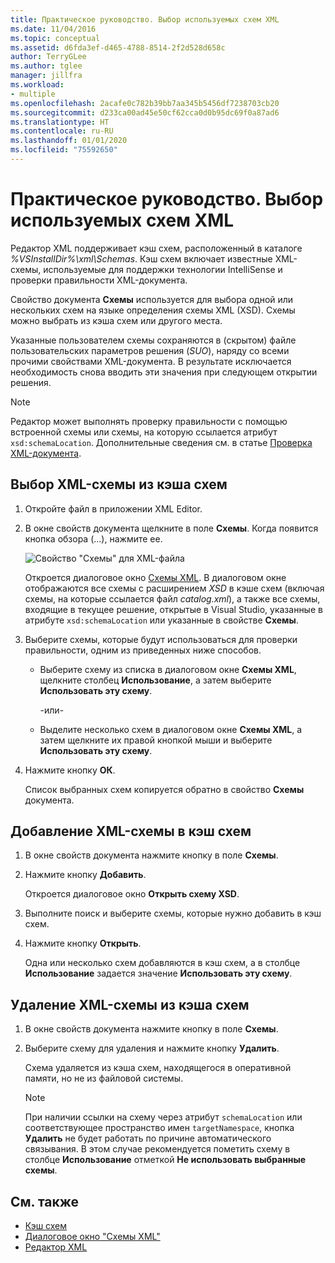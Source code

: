 ```yaml
---
title: Практическое руководство. Выбор используемых схем XML
ms.date: 11/04/2016
ms.topic: conceptual
ms.assetid: d6fda3ef-d465-4788-8514-2f2d528d658c
author: TerryGLee
ms.author: tglee
manager: jillfra
ms.workload:
- multiple
ms.openlocfilehash: 2acafe0c782b39bb7aa345b5456df7238703cb20
ms.sourcegitcommit: d233ca00ad45e50cf62cca0d0b95dc69f0a87ad6
ms.translationtype: HT
ms.contentlocale: ru-RU
ms.lasthandoff: 01/01/2020
ms.locfileid: "75592650"
---
```

# <a name="how-to-select-the-xml-schemas-to-use"></a>Практическое руководство. Выбор используемых схем XML

Редактор XML поддерживает кэш схем, расположенный в каталоге *%VSInstallDir%\xml\Schemas*. Кэш схем включает известные XML-схемы, используемые для поддержки технологии IntelliSense и проверки правильности XML-документа.

Свойство документа **Схемы** используется для выбора одной или нескольких схем на языке определения схемы XML (XSD). Схемы можно выбрать из кэша схем или другого места.

Указанные пользователем схемы сохраняются в (скрытом) файле пользовательских параметров решения (*SUO*), наряду со всеми прочими свойствами XML-документа. В результате исключается необходимость снова вводить эти значения при следующем открытии решения.

> [!NOTE]
> Редактор может выполнять проверку правильности с помощью встроенной схемы или схемы, на которую ссылается атрибут `xsd:schemaLocation`. Дополнительные сведения см. в статье [Проверка XML-документа](../xml-tools/xml-document-validation.md).

## <a name="to-select-an-xml-schema-from-the-schema-cache"></a>Выбор XML-схемы из кэша схем

1. Откройте файл в приложении XML Editor.

2. В окне свойств документа щелкните в поле **Схемы**. Когда появится кнопка обзора (...), нажмите ее.

   ![Свойство "Схемы" для XML-файла](media/properties-schemas.png)

   Откроется диалоговое окно [Схемы XML](xml-schemas-dialog-box.md). В диалоговом окне отображаются все схемы с расширением *XSD* в кэше схем (включая схемы, на которые ссылается файл *catalog.xml*), а также все схемы, входящие в текущее решение, открытые в Visual Studio, указанные в атрибуте `xsd:schemaLocation` или указанные в свойстве **Схемы**.

3. Выберите схемы, которые будут использоваться для проверки правильности, одним из приведенных ниже способов.

   - Выберите схему из списка в диалоговом окне **Схемы XML**, щелкните столбец **Использование**, а затем выберите **Использовать эту схему**.

     -или-

   - Выделите несколько схем в диалоговом окне **Схемы XML**, а затем щелкните их правой кнопкой мыши и выберите **Использовать эту схему**.

4. Нажмите кнопку **ОК**.

   Список выбранных схем копируется обратно в свойство **Схемы** документа.

## <a name="to-add-an-xml-schema-to-the-schema-cache"></a>Добавление XML-схемы в кэш схем

1. В окне свойств документа нажмите кнопку в поле **Схемы**.

2. Нажмите кнопку **Добавить**.

   Откроется диалоговое окно **Открыть схему XSD**.

3. Выполните поиск и выберите схемы, которые нужно добавить в кэш схем.

4. Нажмите кнопку **Открыть**.

   Одна или несколько схем добавляются в кэш схем, а в столбце **Использование** задается значение **Использовать эту схему**.

## <a name="to-delete-an-xml-schema-from-the-schema-cache"></a>Удаление XML-схемы из кэша схем

1. В окне свойств документа нажмите кнопку в поле **Схемы**.

2. Выберите схему для удаления и нажмите кнопку **Удалить**.

   Схема удаляется из кэша схем, находящегося в оперативной памяти, но не из файловой системы.

   > [!NOTE]
   > При наличии ссылки на схему через атрибут `schemaLocation` или соответствующее пространство имен `targetNamespace`, кнопка **Удалить** не будет работать по причине автоматического связывания. В этом случае рекомендуется пометить схему в столбце **Использование** отметкой **Не использовать выбранные схемы**.

## <a name="see-also"></a>См. также

- [Кэш схем](../xml-tools/schema-cache.md)
- [Диалоговое окно "Схемы XML"](../xml-tools/xml-schemas-dialog-box.md)
- [Редактор XML](../xml-tools/xml-editor.md)
